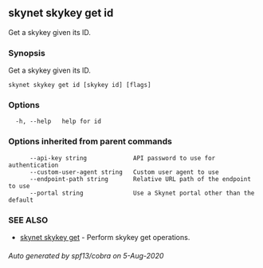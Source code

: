 ## skynet skykey get id

Get a skykey given its ID.

### Synopsis

Get a skykey given its ID.

```
skynet skykey get id [skykey id] [flags]
```

### Options

```
  -h, --help   help for id
```

### Options inherited from parent commands

```
      --api-key string             API password to use for authentication
      --custom-user-agent string   Custom user agent to use
      --endpoint-path string       Relative URL path of the endpoint to use
      --portal string              Use a Skynet portal other than the default
```

### SEE ALSO

* [skynet skykey get](skynet_skykey_get.md)	 - Perform skykey get operations.

###### Auto generated by spf13/cobra on 5-Aug-2020
